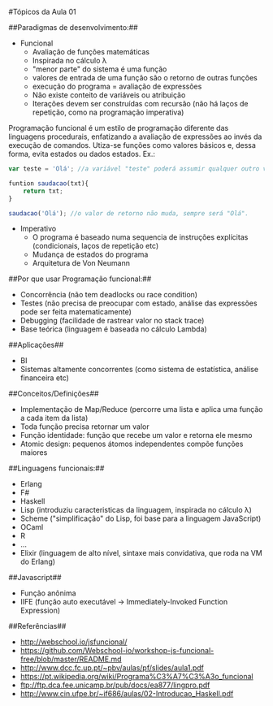 #Tópicos da Aula 01

##Paradigmas de desenvolvimento:##

* Funcional
	* Avaliação de funções matemáticas
	* Inspirada no cálculo λ
	* "menor parte" do sistema é uma função
	* valores de entrada de uma função são o retorno de outras funções
	* execução do programa = avaliação de expressões
	* Não existe conteito de variáveis ou atribuição
	* Iterações devem ser construídas com recursão (não há laços de repetição, como na programação imperativa)

Programação funcional é um estilo de programação diferente das linguagens procedurais, enfatizando a avaliação de expressões ao invés da execução de comandos. Utiza-se funções como valores básicos e, dessa forma, evita estados ou dados estados. Ex.:

```js
var teste = 'Olá'; //a variável "teste" poderá assumir qualquer outro valor: teste = 'Oi', teste = 'Tchau' etc.

funtion saudacao(txt){
	return txt;
}

saudacao('Olá'); //o valor de retorno não muda, sempre será "Olá".
```


* Imperativo
	* O programa é baseado numa sequencia de instruções explícitas (condicionais, laços de repetição etc)
	* Mudança de estados do programa	
	* Arquitetura de Von Neumann

##Por que usar Programação funcional:##

* Concorrência (não tem deadlocks ou race condition)
* Testes (não precisa de preocupar com estado, análise das expressões pode ser feita matematicamente)
* Debugging (facilidade de rastrear valor no stack trace)
* Base teórica (linguagem é baseada no cálculo Lambda)

##Aplicações##
* BI
* Sistemas altamente concorrentes (como sistema de estatística, análise financeira etc)

##Conceitos/Definições##
* Implementação de Map/Reduce (percorre uma lista e aplica uma função a cada item da lista)
* Toda função precisa retornar um valor
* Função identidade: função que recebe um valor e retorna ele mesmo
* Atomic design: pequenos átomos independentes compõe funções maiores


##Linguagens funcionais:##
* Erlang
* F#
* Haskell
* Lisp (introduziu caracteristicas da linguagem, inspirada no cálculo λ)
* Scheme ("simplificação" do Lisp, foi base para a linguagem JavaScript)
* OCaml
* R
* ...
* Elixir (linguagem de alto nível, sintaxe mais convidativa, que roda na VM do Erlang)


##Javascript##
* Função anônima
* IIFE (função auto executável -> Immediately-Invoked Function Expression)


##Referências##
* http://webschool.io/jsfuncional/
* https://github.com/Webschool-io/workshop-js-funcional-free/blob/master/README.md
* http://www.dcc.fc.up.pt/~pbv/aulas/pf/slides/aula1.pdf
* https://pt.wikipedia.org/wiki/Programa%C3%A7%C3%A3o_funcional
* ftp://ftp.dca.fee.unicamp.br/pub/docs/ea877/lingpro.pdf
* http://www.cin.ufpe.br/~if686/aulas/02-Introducao_Haskell.pdf